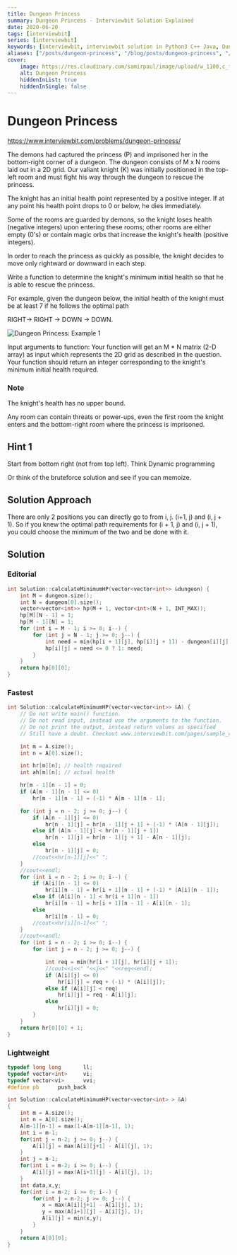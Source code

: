```yaml
---
title: Dungeon Princess
summary: Dungeon Princess - Interviewbit Solution Explained
date: 2020-06-20
tags: [interviewbit]
series: [interviewbit]
keywords: [interviewbit, interviewbit solution in Python3 C++ Java, Dungeon Princess solution]
aliases: ["/posts/dungeon-princess", "/blog/posts/dungeon-princess", "/dungeon-princess"]
cover:
    image: https://res.cloudinary.com/samirpaul/image/upload/w_1100,c_fit,co_rgb:FFFFFF,l_text:Arial_70_bold:Dungeon Princess - Solution Explained/problem-solving.webp
    alt: Dungeon Princess
    hiddenInList: true
    hiddenInSingle: false
---
```


# Dungeon Princess

https://www.interviewbit.com/problems/dungeon-princess/

The demons had captured the princess (P) and imprisoned her in the bottom-right corner of a dungeon. The dungeon consists of M x N rooms laid out in a 2D grid. Our valiant knight (K) was initially positioned in the top-left room and must fight his way through the dungeon to rescue the princess.

The knight has an initial health point represented by a positive integer. If at any point his health point drops to 0 or below, he dies immediately.

Some of the rooms are guarded by demons, so the knight loses health (negative integers) upon entering these rooms; other rooms are either empty (0's) or contain magic orbs that increase the knight's health (positive integers).

In order to reach the princess as quickly as possible, the knight decides to move only rightward or downward in each step.

Write a function to determine the knight's minimum initial health so that he is able to rescue the princess.

For example, given the dungeon below, the initial health of the knight must be at least 7 if he follows the optimal path

RIGHT-> RIGHT -> DOWN -> DOWN.

![Dungeon Princess: Example 1](http://i.imgur.com/5a6Neu4.png)

Input arguments to function:
Your function will get an M * N matrix (2-D array) as input which represents the 2D grid as described in the question. Your function should return an integer corresponding to the knight's minimum initial health required. 

### Note

The knight's health has no upper bound.

Any room can contain threats or power-ups, even the first room the knight enters and the bottom-right room where the princess is imprisoned.

## Hint 1

Start from bottom right (not from top left). 
Think Dynamic programming

Or think of the bruteforce solution and see if you can memoize.

## Solution Approach

There are only 2 positions you can directly go to from i, j. (i+1, j) and (i, j + 1). 
So if you knew the optimal path requirements for (i + 1, j) and (i, j + 1), you could choose the minimum of the two and be done with it.

## Solution

### Editorial
```cpp
int Solution::calculateMinimumHP(vector<vector<int>> &dungeon) {
    int M = dungeon.size();
    int N = dungeon[0].size();
    vector<vector<int>> hp(M + 1, vector<int>(N + 1, INT_MAX));
    hp[M][N - 1] = 1;
    hp[M - 1][N] = 1;
    for (int i = M - 1; i >= 0; i--) {
        for (int j = N - 1; j >= 0; j--) {
            int need = min(hp[i + 1][j], hp[i][j + 1]) - dungeon[i][j];
            hp[i][j] = need <= 0 ? 1: need;
        }
    }
    return hp[0][0];
}
```

### Fastest
```cpp
int Solution::calculateMinimumHP(vector<vector<int>> &A) {
    // Do not write main() function.
    // Do not read input, instead use the arguments to the function.
    // Do not print the output, instead return values as specified
    // Still have a doubt. Checkout www.interviewbit.com/pages/sample_codes/ for more details

    int m = A.size();
    int n = A[0].size();

    int hr[m][n]; // health required
    int ah[m][n]; // actual health

    hr[m - 1][n - 1] = 0;
    if (A[m - 1][n - 1] <= 0)
        hr[m - 1][n - 1] = (-1) * A[m - 1][n - 1];

    for (int j = n - 2; j >= 0; j--) {
        if (A[n - 1][j] <= 0)
            hr[n - 1][j] = hr[n - 1][j + 1] + (-1) * (A[n - 1][j]);
        else if (A[n - 1][j] < hr[n - 1][j + 1])
            hr[n - 1][j] = hr[n - 1][j + 1] - A[n - 1][j];
        else
            hr[n - 1][j] = 0;
        //cout<<hr[n-1][j]<<" ";
    }
    //cout<<endl;
    for (int i = n - 2; i >= 0; i--) {
        if (A[i][n - 1] <= 0)
            hr[i][n - 1] = hr[i + 1][n - 1] + (-1) * (A[i][n - 1]);
        else if (A[i][n - 1] < hr[i + 1][n - 1])
            hr[i][n - 1] = hr[i + 1][n - 1] - A[i][n - 1];
        else
            hr[i][n - 1] = 0;
        //cout<<hr[i][n-1]<<" ";
    }
    //cout<<endl;
    for (int i = n - 2; i >= 0; i--) {
        for (int j = n - 2; j >= 0; j--) {

            int req = min(hr[i + 1][j], hr[i][j + 1]);
            //cout<<i<<" "<<j<<" "<<req<<endl;
            if (A[i][j] <= 0)
                hr[i][j] = req + (-1) * (A[i][j]);
            else if (A[i][j] < req)
                hr[i][j] = req - A[i][j];
            else
                hr[i][j] = 0;
        }
    }
    return hr[0][0] + 1;
}

```

### Lightweight
```cpp
typedef long long       ll;
typedef vector<int>     vi;
typedef vector<vi>      vvi;
#define pb      push_back

int Solution::calculateMinimumHP(vector<vector<int> > &A) 
{
    int m = A.size();
	int n = A[0].size();
	A[m-1][n-1] = max(1-A[m-1][n-1], 1);	
	int i = m-1;
	for(int j = n-2; j >= 0; j--) {
		A[i][j] = max(A[i][j+1] - A[i][j], 1);
	}
	int j = n-1;
	for(int i = m-2; i >= 0; i--) {
		A[i][j] = max(A[i+1][j] - A[i][j], 1);
	}
	int data,x,y;
	for(int i = m-2; i >= 0; i--) {
		for(int j = n-2; j >= 0; j--) {
	       x = max(A[i][j+1] - A[i][j], 1);
	       y = max(A[i+1][j] - A[i][j], 1);
	       A[i][j] = min(x,y);
		}			
	}
	return A[0][0];
}
```

